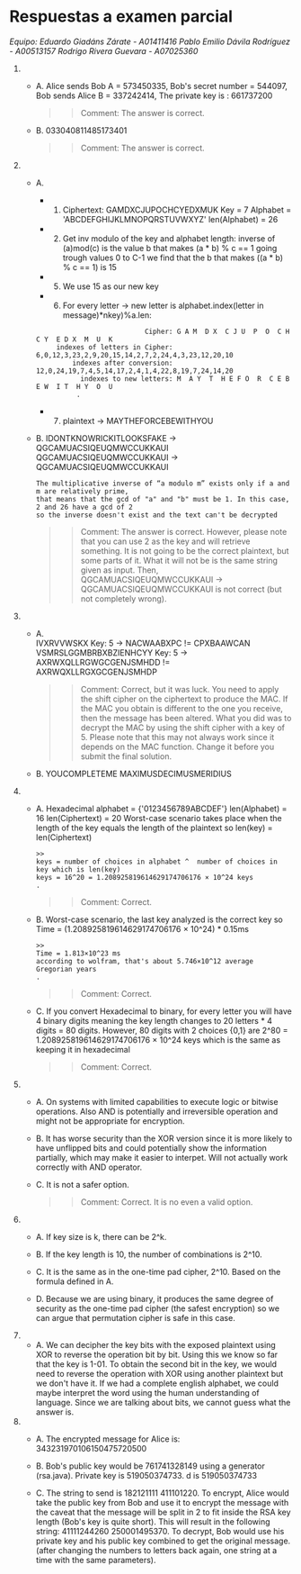# Respuestas a examen parcial
*Equipo: Eduardo Giadáns Zárate - A01411416
         Pablo Emilio Dávila Rodríguez - A00513157
         Rodrigo Rivera Guevara - A07025360*


1.
    - A.  Alice sends Bob A = 573450335,
        Bob's secret number = 544097,
        Bob sends Alice B = 337242414,
        The private key is : 
        661737200

        >> Comment: The answer is correct.

    - B.  033040811485173401

        >> Comment: The answer is correct.

2.  
    - A.  
        - 1. Ciphertext: GAMDXCJUPOCHCYEDXMUK Key = 7 Alphabet = 'ABCDEFGHIJKLMNOPQRSTUVWXYZ' 
            len(Alphabet) = 26

        - 2. Get inv modulo of the key and alphabet length:
             inverse of (a)mod(c) is the value b that makes (a * b) % c == 1
             going trough values 0 to C-1 we find that the b that makes ((a * b) % c == 1) is 15
        - 5. We use 15 as our new key
        - 6. For every letter -> new letter is alphabet.index(letter in message)*nkey)%a.len:
        >>
                                     Cipher: G A M  D X  C J U  P  O  C H C Y  E D X  M  U  K
               indexes of letters in Cipher: 6,0,12,3,23,2,9,20,15,14,2,7,2,24,4,3,23,12,20,10
                   indexes after conversion: 12,0,24,19,7,4,5,14,17,2,4,1,4,22,8,19,7,24,14,20
                     indexes to new letters: M  A Y  T  H E F O  R  C E B E W  I T  H Y  O  U
                    .
        - 7. plaintext -> MAYTHEFORCEBEWITHYOU

    
    - B.  IDONTKNOWRICKITLOOKSFAKE -> QGCAMUACSIQEUQMWCCUKKAUI
          QGCAMUACSIQEUQMWCCUKKAUI -> QGCAMUACSIQEUQMWCCUKKAUI

          The multiplicative inverse of “a modulo m” exists only if a and m are relatively prime,
          that means that the gcd of "a" and "b" must be 1. In this case, 2 and 26 have a gcd of 2
          so the inverse doesn't exist and the text can't be decrypted

        >> Comment: The answer is correct. However, please note that you can use 2 as the key and will retrieve something. It is not going to be the correct plaintext, but some parts of it. What it will not be is the same string given as input. Then, QGCAMUACSIQEUQMWCCUKKAUI -> QGCAMUACSIQEUQMWCCUKKAUI is not correct (but not completely wrong).

3.  
    - A.  
        IVXRVVWSKX Key: 5 -> NACWAABXPC != CPXBAAWCAN 
        VSMRSLGGMBRBXBZIENHCYY Key: 5 -> AXRWXQLLRGWGCGENJSMHDD != AXRWQXLLRGXGCGENJSMHDP

        >> Comment: Correct, but it was luck. You need to apply the shift cipher on the ciphertext to produce the MAC. If the MAC you obtain is different to the one you receive, then the message has been altered. What you did was to decrypt the MAC by using the shift cipher with a key of 5. Please note that this may not always work since it depends on the MAC function. Change it before you submit the final solution.

    - B.  YOUCOMPLETEME
          MAXIMUSDECIMUSMERIDIUS

4.
    - A.  Hexadecimal alphabet = {'0123456789ABCDEF'} len(Alphabet) = 16 len(Ciphertext) = 20
          Worst-case scenario takes place when the length of the key equals the length of the plaintext
          so len(key) = len(Ciphertext)

          >>
          keys = number of choices in alphabet ^  number of choices in key which is len(key)
          keys = 16^20 = 1.208925819614629174706176 × 10^24 keys
          .

        >> Comment: Correct.

    - B.  Worst-case scenario, the last key analyzed is the correct key
          so Time = (1.208925819614629174706176 × 10^24) * 0.15ms
          
          >>
          Time = 1.813×10^23 ms
          according to wolfram, that's about 5.746×10^12 average Gregorian years
          .

        >> Comment: Correct.

    - C.  If you convert Hexadecimal to binary, for every letter you will have 4 binary digits
          meaning the key length changes to 20 letters * 4 digits = 80 digits.
          However, 80 digits with 2 choices {0,1} are 2^80 = 1.208925819614629174706176 × 10^24 keys
          which is the same as keeping it in hexadecimal

        >> Comment: Correct.

5.  
    - A.  On systems with limited capabilities to execute logic or bitwise operations. Also AND is       potentially and irreversible operation and might not be appropriate for encryption.


    - B.  It has worse security than the XOR version since it is more likely to have unflipped bits and could potentially show the information partially, which may make it easier to interpet. Will not actually work correctly with AND operator.

    - C.  It is not a safer option.

        >> Comment: Correct. It is no even a valid option.

6.  
    - A.  If key size is k, there can be 2^k.

    - B.  If the key length is 10, the number of combinations is 2^10.

    - C.  It is the same as in the one-time pad cipher, 2^10. Based on the formula defined in A.

    - D.  Because we are using binary, it produces the same degree of security as the one-time pad cipher (the safest encryption) so we can argue that permutation cipher is safe in this case.

7.  
    - A.  We can decipher the key bits with the exposed plaintext using XOR to reverse the operation bit by bit. Using this we know so far that the key is 
        1-01. To obtain the second bit in the key, we would need to reverse the operation with XOR using another plaintext but we don't have it. If we had a
        complete english alphabet, we could maybe interpret the word using the human understanding of language. Since we are talking about bits, we cannot guess
        what the answer is. 

8.  
    - A.  The encrypted message for Alice is: 343231970106150475720500

    - B.  Bob's public key would be 761741328149 using a generator (rsa.java). Private key is 519050374733. d is 519050374733

    - C.  The string to send is 182121111 411101220. To encrypt, Alice would take the public key from Bob and use it to encrypt the message with the caveat that the message will
        be split in 2 to fit inside the RSA key length (Bob's key is quite short).
        This will result in the following string: 41111244260 250001495370. To decrypt, Bob would use his private key and his public key combined to get the original message.
        (after changing the numbers to letters back again, one string at a time with the same parameters).